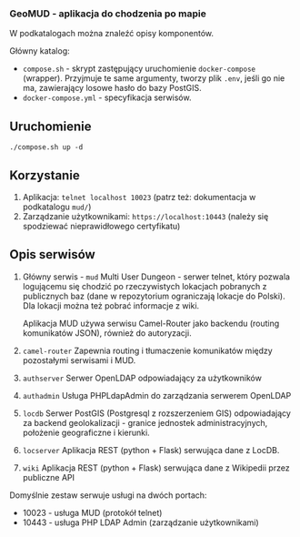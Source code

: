 ### GeoMUD - aplikacja do chodzenia po mapie

W podkatalogach można znaleźć opisy komponentów.

Główny katalog:

 * `compose.sh` - skrypt zastępujący uruchomienie `docker-compose` (wrapper). Przyjmuje te same
   argumenty, tworzy plik `.env`, jeśli go nie ma, zawierający losowe hasło do bazy PostGIS.
 * `docker-compose.yml` - specyfikacja serwisów.

## Uruchomienie

```./compose.sh up -d```

## Korzystanie

1. Aplikacja:
   ```telnet localhost 10023```
   (patrz też: dokumentacja w podkatalogu `mud/`)
2. Zarządzanie użytkownikami: `https://localhost:10443`
   (należy się spodziewać nieprawidłowego certyfikatu)

## Opis serwisów

1. Główny serwis - `mud`
   Multi User Dungeon - serwer telnet, który pozwala logującemu się chodzić
   po rzeczywistych lokacjach pobranych z publicznych baz (dane w repozytorium
   ograniczają lokacje do Polski). Dla lokacji można też pobrać informacje z wiki.

   Aplikacja MUD używa serwisu Camel-Router jako backendu (routing komunikatów JSON),
   również do autoryzacji.
2. `camel-router`
   Zapewnia routing i tłumaczenie komunikatów między pozostałymi serwisami i MUD.
3. `authserver`
   Serwer OpenLDAP odpowiadający za użytkowników
4. `authadmin`
   Usługa PHPLdapAdmin do zarządzania serwerem OpenLDAP
5. `locdb`
   Serwer PostGIS (Postgresql z rozszerzeniem GIS) odpowiadający za backend geolokalizacji - granice
   jednostek administracyjnych, położenie geograficzne i kierunki.
6. `locserver`
   Aplikacja REST (python + Flask) serwująca dane z LocDB.
7. `wiki`
   Aplikacja REST (python + Flask) serwująca dane z Wikipedii przez publiczne API

Domyślnie zestaw serwuje usługi na dwóch portach:

 * 10023 - usługa MUD (protokół telnet)
 * 10443 - usługa PHP LDAP Admin (zarządzanie użytkownikami)
